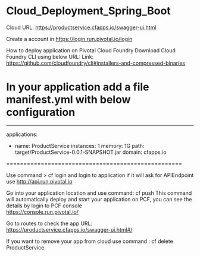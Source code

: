 # Cloud_Deployment_Spring_Boot

Cloud URL: https://productservice.cfapps.io/swagger-ui.html

Create a account in https://login.run.pivotal.io/login


How to deploy application on Pivotal Cloud Foundry
Download Cloud Foundry CLI using below URL:
Link: https://github.com/cloudfoundry/cli#installers-and-compressed-binaries

In your application add a file manifest.yml with below configuration
=====================================================================
---
applications:
- name: ProductService
  instances: 1
  memory: 1G
  path: target/ProductService-0.0.1-SNAPSHOT.jar
  domain: cfapps.io

===================================================  

Use command > cf login  and login to application  if it will ask for APIEndpoint use http://api.run.pivotal.io

Go into your application location and use command: cf push
This command will automatically deploy and start your application on PCF, you can see the details by login to PCF console  
https://console.run.pivotal.io/

Go to routes to check the app URL:  https://productservice.cfapps.io/swagger-ui.html#/

If you want to remove your app from cloud use command  : cf delete ProductService
